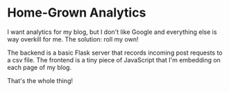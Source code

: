# Home-Grown Analytics

I want analytics for my blog, but I don't like Google and everything else is way overkill for me. The solution: roll my own!

The backend is a basic Flask server that records incoming post requests to a csv file. The frontend is a tiny piece of JavaScript that I'm embedding on each page of my blog.

That's the whole thing!
